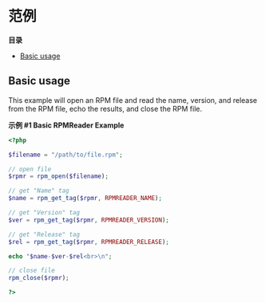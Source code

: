 范例
====

**目录**

-   [Basic usage](/rpmreader/examples.html#Basic%20usage)

Basic usage
-----------

This example will open an RPM file and read the name, version, and
release from the RPM file, echo the results, and close the RPM file.

**示例 \#1 Basic RPMReader Example**

``` php
<?php

$filename = "/path/to/file.rpm";

// open file
$rpmr = rpm_open($filename);

// get "Name" tag
$name = rpm_get_tag($rpmr, RPMREADER_NAME);

// get "Version" tag
$ver = rpm_get_tag($rpmr, RPMREADER_VERSION);

// get "Release" tag
$rel = rpm_get_tag($rpmr, RPMREADER_RELEASE);

echo "$name-$ver-$rel<br>\n";

// close file
rpm_close($rpmr);

?>
```
